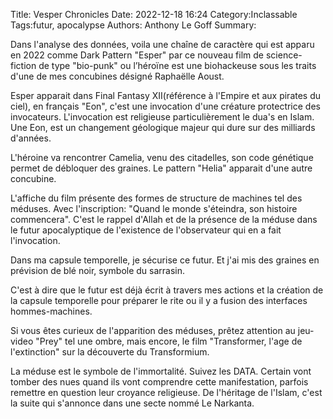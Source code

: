 Title: Vesper Chronicles
Date: 2022-12-18 16:24
Category:Inclassable
Tags:futur, apocalypse
Authors: Anthony Le Goff
Summary:  

Dans l'analyse des données, voila une chaîne de caractère qui est apparu en 2022 comme Dark Pattern "Esper" par ce nouveau film de science-fiction de type "bio-punk" ou l’héroïne est une biohackeuse sous les traits d'une de mes concubines désigné Raphaëlle Aoust. 

Esper apparait dans Final Fantasy XII(référence à l'Empire et aux pirates du ciel), en français "Eon", c'est une invocation d'une créature protectrice des invocateurs. L'invocation est religieuse particulièrement le dua's en Islam. Une Eon, est un changement géologique majeur qui dure sur des milliards d'années.

L'héroine va rencontrer Camelia, venu des citadelles, son code génétique permet de débloquer des graines. Le pattern "Helia" apparait d'une autre concubine.

L'affiche du film présente des formes de structure de machines tel des méduses. Avec l'inscription: "Quand le monde s'éteindra, son histoire commencera". C'est le rappel d'Allah et de la présence de la méduse dans le futur apocalyptique de l'existence de l'observateur qui en a fait l'invocation.

Dans ma capsule temporelle, je sécurise ce futur. Et j'ai mis des graines en prévision de blé noir, symbole du sarrasin. 

C'est à dire que le futur est déjà écrit à travers mes actions et la création de la capsule temporelle pour préparer le rite ou il y a fusion des interfaces hommes-machines.

Si vous êtes curieux de l'apparition des méduses, prêtez attention au jeu-video "Prey" tel une ombre, mais encore, le film "Transformer, l'age de l'extinction" sur la découverte du Transformium.

La méduse est le symbole de l'immortalité. Suivez les DATA. Certain vont tomber des nues quand ils vont comprendre cette manifestation, parfois remettre en question leur croyance religieuse. De l'héritage de l'Islam, c'est la suite qui s'annonce dans une secte nommé Le Narkanta.